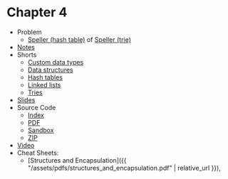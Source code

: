 # Chapter 4

* Problem
  * [Speller (hash table)](https://docs.cs50.net/2019/ap/problems/speller/hashtable/speller.html) of [Speller (trie)](https://docs.cs50.net/2019/ap/problems/speller/trie/speller.html)
* [Notes](notes)
* Shorts
  * [Custom data types](https://www.youtube.com/watch?v=crxfzK3Oc9M)
  * [Data structures](https://www.youtube.com/watch?v=Ryz5KK5G8Sc)
  * [Hash tables](https://www.youtube.com/watch?v=a97eCq6EN88)
  * [Linked lists](https://www.youtube.com/watch?v=xdkSNe43iNM)
  * [Tries](https://www.youtube.com/watch?v=MTxh0kx1Vvs)
* [Slides](https://cdn.cs50.net/2018/fall/lectures/4/lecture4.pdf)
* Source Code
  * [Index](https://cdn.cs50.net/2018/fall/lectures/4/src4/)
  * [PDF](https://cdn.cs50.net/2018/fall/lectures/4/src4.pdf)
  * [Sandbox](https://sandbox.cs50.io/86b99f4c-deb6-4a5b-8d1f-75d5dbf9a35d)
  * [ZIP](https://cdn.cs50.net/2018/fall/lectures/4/src4.zip)
* [Video](https://video.cs50.net/2018/fall/lectures/4)
* Cheat Sheets:
  * [Structures and Encapsulation]({{ "/assets/pdfs/structures_and_encapsulation.pdf" | relative_url }}), 
